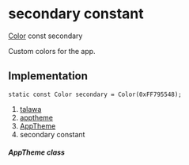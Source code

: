
<div>

# secondary constant

</div>


[Color](https://api.flutter.dev/flutter/painting/Color-class.html) const
secondary



Custom colors for the app.



## Implementation

``` language-dart
static const Color secondary = Color(0xFF795548);
```







1.  [talawa](../../index.md)
2.  [apptheme](../../apptheme/)
3.  [AppTheme](../../apptheme/AppTheme-class.md)
4.  secondary constant

##### AppTheme class







